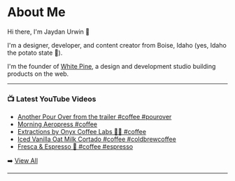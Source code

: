 # About Me

Hi there, I'm Jaydan Urwin 👋

I'm a designer, developer, and content creator from Boise, Idaho (yes, Idaho the potato state 🥔).

I'm the founder of [White Pine](https://whitepine.studio), a design and development studio building products on the web.

--- 

### 📺 Latest YouTube Videos 
<!-- YOUTUBE:START -->
- [Another Pour Over from the trailer #coffee #pourover](https://www.youtube.com/watch?v=37wCD-HKKlw)
- [Morning Aeropress #coffee](https://www.youtube.com/watch?v=GgyF0eE-ens)
- [Extractions by Onyx Coffee Labs 🙌🏼 #coffee](https://www.youtube.com/watch?v=AEwTDKDLOcI)
- [Iced Vanilla Oat Milk Cortado #coffee #coldbrewcoffee](https://www.youtube.com/watch?v=N5Q665csmKY)
- [Fresca &amp; Espresso 🤯 #coffee #espresso](https://www.youtube.com/watch?v=-BqLF2A1N6E)
<!-- YOUTUBE:END --> 

➡️ [View All](https://youtube.com/@LittleSticks) 

---

<!--
**jaydanurwin/jaydanurwin** is a ✨ _special_ ✨ repository because its `README.md` (this file) appears on your GitHub profile.

Here are some ideas to get you started:

- 🔭 I’m currently working on ...
- 🌱 I’m currently learning ...
- 👯 I’m looking to collaborate on ...
- 🤔 I’m looking for help with ...
- 💬 Ask me about ...
- 📫 How to reach me: ...
- 😄 Pronouns: ...
- ⚡ Fun fact: ...
-->
